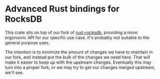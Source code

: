 # Advanced Rust bindings for RocksDB

This crate sits on top of our fork of [rust-rocksdb](https://github.com/rust-rocksdb/rust-rocksdb), providing a more
ergonomic API for our specific use case.  It's probably not suitable to the general purpose uses.

The intention is to minimize the amount of changes we have to maintain in our fork, and instead put the bulk of the
changes we need here.  That will make it easier to keep up with the upstream changes.  Eventually this may turn into
a proper fork, or we may try to get our changes merged upstream, we'll see.
